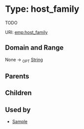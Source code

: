 
# Type: host_family


TODO

URI: [emp:host_family](https://microbiomedata/schema/emp/host_family)


## Domain and Range

None ->  <sub>OPT</sub> [String](types/String.md)

## Parents


## Children


## Used by

 * [Sample](Sample.md)
